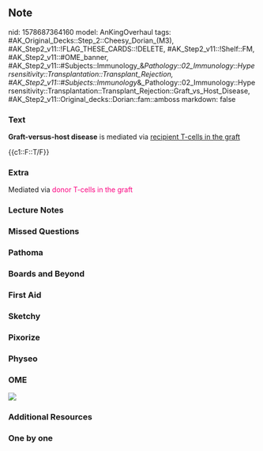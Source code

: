 ## Note
nid: 1578687364160
model: AnKingOverhaul
tags: #AK_Original_Decks::Step_2::Cheesy_Dorian_(M3), #AK_Step2_v11::!FLAG_THESE_CARDS::!DELETE, #AK_Step2_v11::!Shelf::FM, #AK_Step2_v11::#OME_banner, #AK_Step2_v11::#Subjects::Immunology_&_Pathology::02_Immunology::Hypersensitivity::Transplantation::Transplant_Rejection, #AK_Step2_v11::#Subjects::Immunology_&_Pathology::02_Immunology::Hypersensitivity::Transplantation::Transplant_Rejection::Graft_vs_Host_Disease, #AK_Step2_v11::Original_decks::Dorian::fam::amboss
markdown: false

### Text
<b>Graft-versus-host disease</b> is mediated via <u>recipient
T-cells in the graft</u>
<div>
  {{c1::F::T/F}}
</div>

### Extra
Mediated via <font color="#FC0280">donor T-cells in the
graft</font>

### Lecture Notes


### Missed Questions


### Pathoma


### Boards and Beyond


### First Aid


### Sketchy


### Pixorize


### Physeo


### OME
<div class="ome-widget">
  <a href="https://onlinemeded.org?ref=anki"><img src=
  "_OME_AnkiFlashcards_General_4.png"></a>
</div>

### Additional Resources


### One by one

